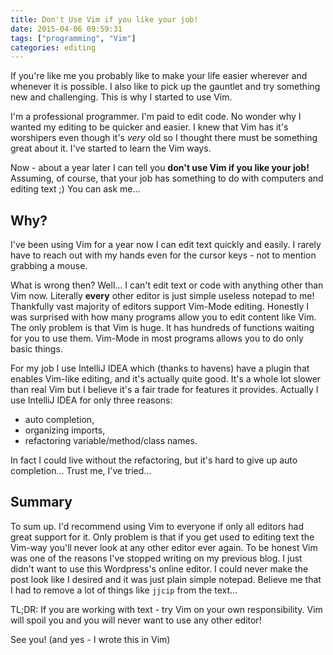 ```yaml
---
title: Don't Use Vim if you like your job!
date: 2015-04-06 09:59:31
tags: ["programming", "Vim"]
categories: editing
---
```


If you're like me you probably like to make your life easier wherever and whenever it is possible. I also like to pick up the
gauntlet and try something new and challenging. This is why I started to use Vim.

I'm a professional programmer. I'm paid to edit code. No wonder why I wanted my editing to be quicker and easier.
I knew that Vim has it's worshipers even though it's _very_ old so I thought there must be something great about it.
I've started to learn the Vim ways.

Now - about a year later I can tell you **don't use Vim if you like your job!** Assuming, of course, that your job
has something to do with computers and editing text ;) You can ask me...

## Why?

I've been using Vim for a year now I can edit text quickly and easily. I rarely have to reach out with my hands
even for the cursor keys - not to mention grabbing a mouse.

What is wrong then? Well... I can't edit text or code with anything other than Vim now. Literally **every** other
editor is just simple useless notepad to me! Thankfully vast majority of editors support Vim-Mode editing. Honestly
I was surprised with how many programs allow you to edit content like Vim. The only problem is that Vim is huge.
It has hundreds of functions waiting for you to use them. Vim-Mode in most programs allows you to do only basic things.

For my job I use IntelliJ IDEA which (thanks to havens) have a plugin that enables Vim-like editing, and it's
actually quite good. It's a whole lot slower than real Vim but I believe it's a fair trade for features it provides.
Actually I use IntelliJ IDEA for only three reasons:

* auto completion,
* organizing imports,
* refactoring variable/method/class names.

In fact I could live without the refactoring, but it's hard to give up auto completion... Trust me, I've tried...

## Summary

To sum up. I'd recommend using Vim to everyone if only all editors had great support for it. Only problem is that
if you get used to editing text the Vim-way you'll never look at any other editor ever again. To be honest Vim was
one of the reasons I've stopped writing on my previous blog. I just didn't want to use this Wordpress's online editor.
I could never make the post look like I desired and it was just plain simple notepad. Believe me that I had to remove
a lot of things like `jjcip` from the text...

TL;DR: If you are working with text - try Vim on your own responsibility. Vim will spoil you and you will never
want to use any other editor!

See you! (and yes - I wrote this in Vim)

